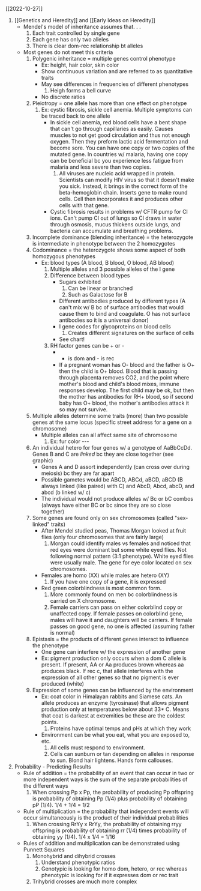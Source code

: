 [[2022-10-27]]

1. [[Genetics and Heredity]] and [[Early Ideas on Heredity]]
	- Mendel's model of inheritance assumes that. . .
		1. Each trait controlled by single gene
		2. Each gene has only two alleles 
		3. There is clear dom-rec relationship bt alleles
	- Most genes do not meet this criteria
		1. Polygenic inheritance = multiple genes control phenotype
			- Ex: height, hair color, skin color
			- Show continuous variation and are referred to as quantitative traits
			- May see differences in frequencies of different phenotypes
				1. Heigh forms a bell curve
			- No discrete ratios
		2. Pleiotropy = one allele has more than one effect on phenotype
			1. Ex: cystic fibrosis, sickle cell anemia. Multiple symptoms can be traced back to one allele
				- In sickle cell anemia, red blood cells have a bent shape that can't go through capillaries as easily. Causes muscles to not get good circulation and thus not enough oxygen. Then they preform lactic acid fermentation and become sore. You can have one copy or two copies of the mutated gene. In countries w/ malaria, having one copy can be beneficial bc you experience less fatigue from malaria and less severe than two copies. 
					1. All viruses are nucleic acid wrapped in protein. Scientists can modify HIV virus so that it doesn't make you sick. Instead, it brings in the correct form of the beta-hemoglobin chain. Inserts gene to make round cells. Cell then incorporates it and produces other cells with that gene.
				- Cystic fibrosis results in problems w/ CFTR pump for Cl ions. Can't pump Cl out of lungs so Cl draws in water through osmosis, mucus thickens outside lungs, and bacteria can accumulate and breathing problems.
		3. Incomplete dominance (blending inheritance) = the heterozygote is intermediate in phenotype between the 2 homozygotes
		4. Codominance = the heterozygote shows some aspect of both homozygous phenotypes
			- Ex: blood types (A blood, B blood, O blood, AB blood)
				1. Multiple alleles and 3 possible alleles of the I gene
				2. Difference between blood types
					- Sugars exhibited
						1. Can be linear or branched
						2. Such as Galactose for B
					- Different antibodies produced by different types (A can't mix w/ B bc of surface antibodies that would cause them to bind and coagulate. O has not surface antibodies so it is a universal donor)
					- I gene codes for glycoproteins on blood cells
						1. Creates different signatures on the surface of cells
					- See chart!
				1. RH factor genes can be + or -
					- + is dom and - is rec
					- If a pregnant woman has O- blood and the father is O+ then the child is O+ blood. Blood that is passing through placenta removes CO2, and the point where mother's blood and child's blood mixes, immune responses develop. The first child may be ok, but then the mother has antibodies for RH+ blood, so if second baby has O+ blood, the mother's antibodies attack it so may not survive.
		5. Multiple alleles determine some traits (more) than two possible genes at the same locus (specific street address for a gene on a chromosome)
			- Multiple alleles can all affect same site of chromosome
				1. Ex: fur color ---
		6. An individual hetero for four genes w/ a genotype of AaBbCcDd. Genes B and C are *linked* bc they are close together (see graphic)
			- Genes A and D assort independently (can cross over during meiosis) bc they are far apart
			- Possible gametes would be ABCD, ABCd, aBCD, aBCD (B always linked (like paired) with C) and AbcD, Abcd, abcD, and abcd (b linked w/ c)
			- The individual would not produce alleles w/ Bc or bC combos (always have either BC or bc since they are so close together)
		7. Some genes are found only on sex chromosomes (called "sex-linked" traits)
			- After Mendel studied peas, Thomas Morgan looked at fruit flies (only four chromosomes that are fairly large)
				1. Morgan could identify males vs females and noticed that red eyes were dominant but some white eyed flies. Not following normal pattern (3:1 phenotype). White eyed flies were usually male. The gene for eye color located on sex chromosomes.
			- Females are homo (XX) while males are hetero (XY)
				1. If you have one copy of a gene, it is expressed
			- Red green colorblindness is most common form. 
				1. More commonly found on men bc colorblindness is carried on X chromosome.
				2. Female carriers can pass on either colorblind copy or unaffected copy. If female passes on colorblind gene, males will have it and daughters will be carriers. If female passes on good gene, no one is affected (assuming father is normal)
		8. Epistasis = the products of different genes interact to influence the phenotype
			- One gene can interfere w/ the expression of another gene
			- Ex: pigment production only occurs when a dom C allele is present. If present, AA or Aa produces brown whereas aa produces black. If rec c, that allele interferes with the expression of all other genes so that no pigment is ever produced (white)
		9. Expression of some genes can be influenced by the environment
			- Ex: coat color in Himalayan rabbits and Siamese cats. An allele produces an enzyme (tyrosinase) that allows pigment production only at temperatures below about 33* C. Means that coat is darkest at extremities bc these are the coldest points.
				1. Proteins have optimal temps and pHs at which they work
			- Environment can be what you eat, what you are exposed to, etc.
				1. All cells must respond to environment.
				2. Cells can sunburn or tan depending on alleles in response to sun. Blond hair lightens. Hands form callouses. 
3. Probability - Predicting Results 
	- Rule of addition = the probability of an event that can occur in two or more independent ways is the sum of the separate probabilities of the different ways
		1. When crossing Pp x Pp, the probability of producing Pp offspring is probability of obtaining Pp (1/4) plus probability of obtaining pP (1/4). 1/4 +  1/4 = 1/2
	- Rule of multiplication = the probability that independent events will occur simultaneously is the product of their individual probabilities
		1. When crossing RrYy x RrYy, the probability of obtaining rryy offspring is probability of obtaining rr (1/4) times probability of obtaining yy (1/4). 1/4 x 1/4 = 1/16
	- Rules of addition and multiplication can be demonstrated using Punnett Squares
		1. Monohybrid and dihybrid crosses
			1. Understand phenotypic ratios
			2. Genotypic is looking for homo dom, hetero, or rec whereas phenotypic is looking for if it expresses dom or rec trait
		2. Trihybrid crosses are much more complex